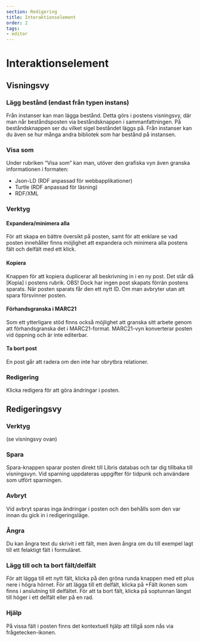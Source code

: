 ```yaml
---
section: Redigering
title: Interaktionselement
order: 2
tags:
- editor
---
```


# Interaktionselement


## Visningsvy

### Lägg bestånd (endast från typen instans)
Från instanser kan man lägga bestånd. Detta görs i postens visningsvy, där man når beståndsposten via beståndsknappen i sammanfattningen. På beståndsknappen ser du vilket sigel beståndet läggs på. Från instanser kan du även se hur många andra bibliotek som har bestånd på instansen.



### Visa som
Under rubriken “Visa som” kan man, utöver den grafiska vyn även granska informationen i formaten:
  * Json-LD (RDF anpassad för webbapplikationer) 
  * Turtle (RDF anpassad för läsning)
  * RDF/XML



### Verktyg


#### Expandera/minimera alla
För att skapa en bättre översikt på posten, samt för att enklare se vad posten innehåller finns möjlighet att expandera och minimera alla postens fält och delfält med ett klick.



#### Kopiera
Knappen för att kopiera duplicerar all beskrivning in i en ny post. Det står då [Kopia] i postens rubrik. 
OBS! Dock har ingen post skapats förrän postens sparats. När posten sparats får den ett nytt ID. Om man avbryter utan att spara försvinner posten.



#### Förhandsgranska i MARC21
Som ett ytterligare stöd finns också möjlighet att granska sitt arbete genom att förhandsgranska det i MARC21-format. MARC21-vyn konverterar posten vid öppning och är inte editerbar.



#### Ta bort post 
En post går att radera om den inte har obrytbra relationer.



### Redigering
Klicka redigera för att göra ändringar i posten. 



## Redigeringsvy

### Verktyg
(se visningsvy ovan)



### Spara
Spara-knappen sparar posten direkt till Libris databas och tar dig tillbaka till visningsvyn. Vid sparning uppdateras uppgifter för tidpunk och användare som utfört sparningen.



### Avbryt
Vid avbryt sparas inga ändringar i posten och den behålls som den var innan du gick in i redigeringsläge.



### Ångra
Du kan ångra text du skrivit i ett fält, men även ångra om du till exempel lagt till ett felaktigt fält i formuläret.



### Lägg till och ta bort fält/delfält
För att lägga till ett nytt fält, klicka på den gröna runda knappen med ett plus nere i högra hörnet. 
För att lägga till ett delfält, klicka på +Fält ikonen som finns i anslutning till delfältet.
För att ta bort fält, klicka på soptunnan längst till höger i ett delfält eller på en rad. 



### Hjälp
På vissa fält i posten finns det kontextuell hjälp att tillgå som nås via frågetecken-ikonen.

[^1]:	librispraxis

